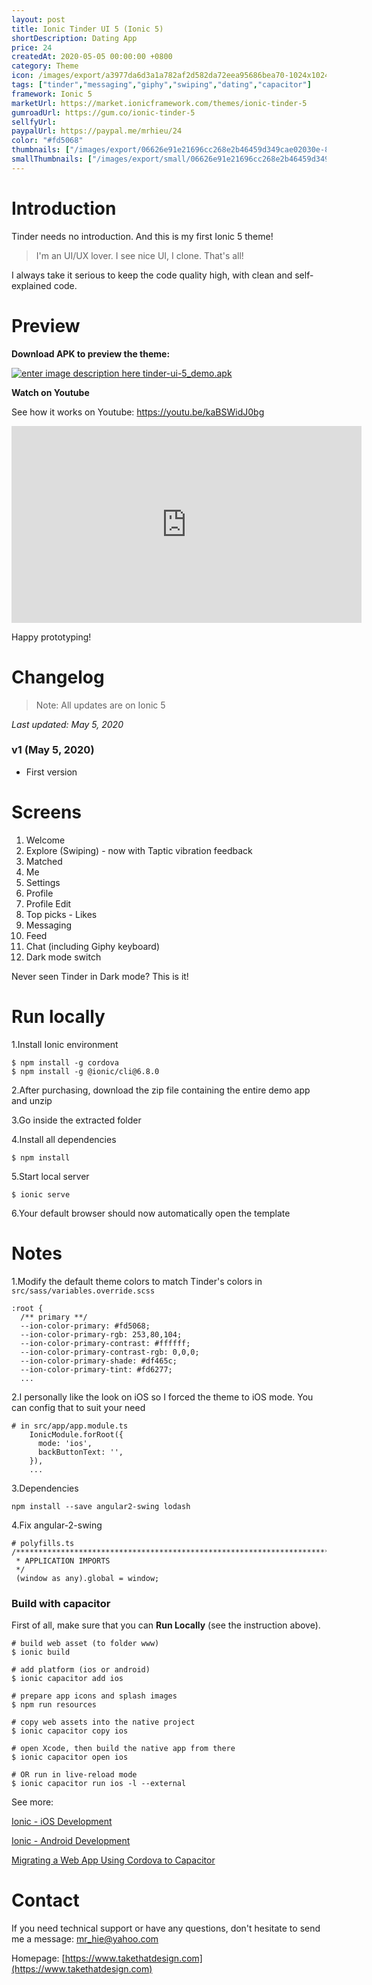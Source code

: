 ```yaml
---
layout: post
title: Ionic Tinder UI 5 (Ionic 5)
shortDescription: Dating App 
price: 24
createdAt: 2020-05-05 00:00:00 +0800
category: Theme
icon: /images/export/a3977da6d3a1a782af2d582da72eea95686bea70-1024x1024.jpg
tags: ["tinder","messaging","giphy","swiping","dating","capacitor"]
framework: Ionic 5
marketUrl: https://market.ionicframework.com/themes/ionic-tinder-5
gumroadUrl: https://gum.co/ionic-tinder-5
sellfyUrl: 
paypalUrl: https://paypal.me/mrhieu/24
color: "#fd5068"
thumbnails: ["/images/export/06626e91e21696cc268e2b46459d349cae02030e-828x1792.jpg","/images/export/96e561c66d8410909239d1e1888a5a7e3160b218-828x1792.jpg","/images/export/a2db366cd0c4d3d00730121e5ce19c83c272f6fe-828x1792.jpg","/images/export/008b4cc583de449dea3e854044c0ce04ddef5572-828x1792.jpg","/images/export/e996709f0f90571bc5c113581654993373df89e8-828x1792.jpg","/images/export/27cef51e89f9fee9059cfc2394c854f1b9f835b8-828x1792.jpg","/images/export/b79eaa9cf486c3957167bd8f1e773347f5c48666-828x1792.jpg","/images/export/ca0c6712649ef62a048b468ed7c94a074ed94e53-828x1792.jpg","/images/export/50f305a208e8e70f832527e9079d827c5108ecf4-828x1792.jpg","/images/export/89da4539429368bc8aad3f372819eef71ca97db8-828x1792.jpg","/images/export/64a42d58af97843a18eff7703b6e4faa3419029b-828x1792.jpg"]
smallThumbnails: ["/images/export/small/06626e91e21696cc268e2b46459d349cae02030e-828x1792.jpg","/images/export/small/96e561c66d8410909239d1e1888a5a7e3160b218-828x1792.jpg","/images/export/small/a2db366cd0c4d3d00730121e5ce19c83c272f6fe-828x1792.jpg"]
---
```


# Introduction

Tinder needs no introduction. And this is my first Ionic 5 theme!

> I'm an UI/UX lover. I see nice UI, I clone. That's all!

I always take it serious to keep the code quality high, with clean and self-explained code.

# Preview



**Download APK to preview the theme:** 

[![enter image description here](https://lh3.googleusercontent.com/MIkXV-iIhrxPG5tZn8QTglczrISwLwebr8QmCKcJFN6NL0eNLf5GqWltrefAZwzAwh2r4RPk=w96-h96-e365)
tinder-ui-5_demo.apk](https://bit.ly/2zmD9KX)


**Watch on Youtube**

See how it works on Youtube: https://youtu.be/kaBSWidJ0bg

<iframe width="560" height="315" src="https://www.youtube.com/embed/kaBSWidJ0bg" frameborder="0" allow="accelerometer; autoplay; encrypted-media; gyroscope; picture-in-picture" allowfullscreen></iframe>


Happy prototyping!


# Changelog

> Note: All updates are on Ionic 5

*Last updated: May 5, 2020*

### v1 (May 5, 2020)
* First version

# Screens

1. Welcome
2. Explore (Swiping) - now with Taptic vibration feedback
3. Matched
4. Me
5. Settings
6. Profile
7. Profile Edit
8. Top picks - Likes
9. Messaging
10. Feed 
11. Chat (including Giphy keyboard)
12. Dark mode switch

Never seen Tinder in Dark mode? This is it!

# Run locally
1.Install Ionic environment

```
$ npm install -g cordova
$ npm install -g @ionic/cli@6.8.0
```

2.After purchasing, download the zip file containing the entire demo app and unzip

3.Go inside the extracted folder

4.Install all dependencies

```
$ npm install
```

5.Start local server
```
$ ionic serve
```

6.Your default browser should now automatically open the template


# Notes

1.Modify the default theme colors to match Tinder's colors in `src/sass/variables.override.scss`

```
:root {
  /** primary **/
  --ion-color-primary: #fd5068;
  --ion-color-primary-rgb: 253,80,104;
  --ion-color-primary-contrast: #ffffff;
  --ion-color-primary-contrast-rgb: 0,0,0;
  --ion-color-primary-shade: #df465c;
  --ion-color-primary-tint: #fd6277;
  ...
```

2.I personally like the look on iOS so I forced the theme to iOS mode. You can config that to suit your need

```
# in src/app/app.module.ts
    IonicModule.forRoot({
      mode: 'ios',
      backButtonText: '',
    }),
    ...
```

3.Dependencies

```
npm install --save angular2-swing lodash
```

4.Fix angular-2-swing

```
# polyfills.ts
/***************************************************************************************************
 * APPLICATION IMPORTS
 */
 (window as any).global = window;
```



### Build with capacitor

First of all, make sure that you can **Run Locally** (see the instruction above).

```
# build web asset (to folder www)
$ ionic build

# add platform (ios or android)
$ ionic capacitor add ios

# prepare app icons and splash images
$ npm run resources

# copy web assets into the native project
$ ionic capacitor copy ios

# open Xcode, then build the native app from there
$ ionic capacitor open ios

# OR run in live-reload mode
$ ionic capacitor run ios -l --external
```

See more: 

[Ionic - iOS Development](https://ionicframework.com/docs/building/ios)

[Ionic - Android Development](https://ionicframework.com/docs/building/android)

[Migrating a Web App Using Cordova to Capacitor](https://capacitor.ionicframework.com/docs/cordova/migrating-from-cordova-to-capacitor/)

# Contact
If you need technical support or have any questions, don't hesitate to send me a message: [mr_hie@yahoo.com](mailto:mr_hie@yahoo.com)

Homepage: [https://www.takethatdesign.com](https://www.takethatdesign.com)
